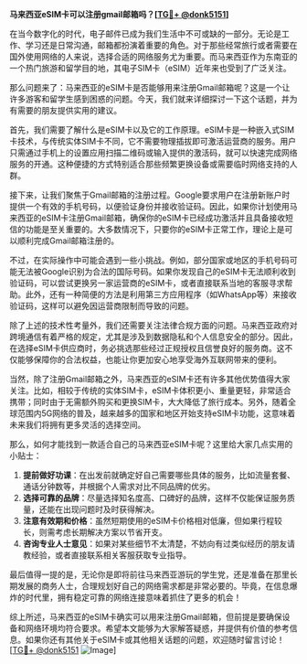 **马来西亚eSIM卡可以注册gmail邮箱吗？[[TG💪+ @donk5151](https://t.me/s/donk5151)]**

在当今数字化的时代，电子邮件已成为我们生活中不可或缺的一部分。无论是工作、学习还是日常沟通，邮箱都扮演着重要的角色。对于那些经常旅行或者需要在国外使用网络的人来说，选择合适的网络服务尤为重要。而马来西亚作为东南亚的一个热门旅游和留学目的地，其电子SIM卡（eSIM）近年来也受到了广泛关注。

那么问题来了：马来西亚的eSIM卡是否能够用来注册Gmail邮箱呢？这是一个让许多游客和留学生感到困惑的问题。今天，我们就来详细探讨一下这个话题，并为有需要的朋友提供实用的建议。

首先，我们需要了解什么是eSIM卡以及它的工作原理。eSIM卡是一种嵌入式SIM卡技术，与传统实体SIM卡不同，它不需要物理插拔即可激活运营商的服务。用户只需通过手机上的设置应用扫描二维码或输入提供的激活码，就可以快速完成网络服务的开通。这种便捷的方式特别适合那些频繁更换设备或需要临时网络支持的人群。

接下来，让我们聚焦于Gmail邮箱的注册过程。Google要求用户在注册新账户时提供一个有效的手机号码，以便验证身份并接收验证码。因此，如果你计划使用马来西亚的eSIM卡注册Gmail邮箱，确保你的eSIM卡已经成功激活并且具备接收短信的功能是至关重要的。大多数情况下，只要你的eSIM卡正常工作，理论上是可以顺利完成Gmail邮箱注册的。

不过，在实际操作中可能会遇到一些小挑战。例如，部分国家或地区的手机号码可能无法被Google识别为合法的国际号码。如果你发现自己的eSIM卡无法顺利收到验证码，可以尝试更换另一家运营商的eSIM卡，或者直接联系当地的客服寻求帮助。此外，还有一种简便的方法是利用第三方应用程序（如WhatsApp等）来接收验证码，这样可以避免因运营商限制而导致的问题。

除了上述的技术性考量外，我们还需要关注法律合规方面的问题。马来西亚政府对跨境通信有着严格的规定，尤其是涉及到数据隐私和个人信息安全的部分。因此，在选择eSIM卡供应商时，务必挑选那些经过正规授权且信誉良好的服务商。这不仅能够保障你的合法权益，也能让你更加安心地享受海外互联网带来的便利。

当然，除了注册Gmail邮箱之外，马来西亚的eSIM卡还有许多其他优势值得大家关注。比如，相较于传统的实体SIM卡，eSIM卡体积更小、重量更轻，非常适合携带；同时由于无需额外购买和更换SIM卡，大大降低了旅行成本。另外，随着全球范围内5G网络的普及，越来越多的国家和地区开始支持eSIM卡功能，这意味着未来我们将拥有更多灵活的选择空间。

那么，如何才能找到一款适合自己的马来西亚eSIM卡呢？这里给大家几点实用的小贴士：

1. **提前做好功课**：在出发前就确定好自己需要哪些具体的服务，比如流量套餐、通话分钟数等，并根据个人需求对比不同品牌的优劣。
2. **选择可靠的品牌**：尽量选择知名度高、口碑好的品牌，这样不仅能保证服务质量，还能在出现问题时及时获得解决。
3. **注意有效期和价格**：虽然短期使用的eSIM卡价格相对低廉，但如果行程较长，则需考虑长期解决方案以节省开支。
4. **咨询专业人士意见**：如果对某些细节不太清楚，不妨向有过类似经历的朋友请教经验，或者直接联系相关客服获取专业指导。

最后值得一提的是，无论你是即将前往马来西亚游玩的学生党，还是准备在那里长期发展的商务人士，合理规划好自己的网络需求都是非常必要的。毕竟，在信息爆炸的时代里，拥有稳定可靠的网络连接意味着抓住了更多的机会！

综上所述，马来西亚的eSIM卡确实可以用来注册Gmail邮箱，但前提是要确保设备和网络环境均符合要求。希望本文能够为大家解答疑惑，并提供有价值的参考信息。如果你还有其他关于eSIM卡或其他相关话题的问题，欢迎随时留言讨论！[[TG💪+ @donk5151](https://t.me/s/donk5151) ![Image](https://i.postimg.cc/rwNCRYN7/Snipaste-2025-04-30-17-27-05.png)]
